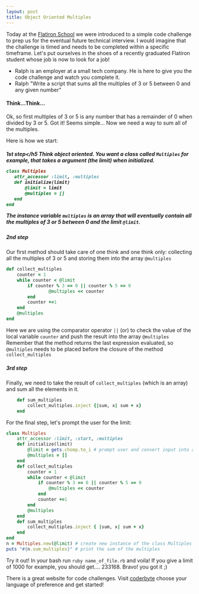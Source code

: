 ```yaml
---
layout: post
title: Object Oriented Multiples
---
```


Today at the [Flatiron School](http://flatironschool.com/) we were introduced to a simple code challenge to prep us for the eventual future technical interview.
I would imagine that the challenge is timed and needs to be completed within a specific timeframe.
Let's put ourselves in the shoes of a recently graduated Flatiron student whose job is now to look for a job!
 - Ralph is an employer at a small tech company. He is here to give you the code challenge and watch you complete it.
 - Ralph "Write a script that sums all the multiples of 3 or 5 between 0 and any given number"

 <h4>Think...Think...</h4>
 Ok, so first multiples of 3 or 5 is any number that has a remainder of 0 when divided by 3 or 5. Got it!
 Seems simple... Now we need a way to sum all of the multiples.

 Here is how we start:
 	<h5>1st step</h5
 Think object oriented. You want a class called `Multiples` for example, that takes a argument (the limit) when initialized.

 ```Ruby
 class Multiples
 	attr_accessor :limit, :multiples
 	def initialize(limit)
 		@limit = limit
 		@multiples = []
 	end
 end
 ```
The instance variable `multiples` is an array that will eventually contain all the multiples of 3 or 5 between 0 and the limit `@limit`.
	<h5>2nd step</h5>
Our first method should take care of one think and one think only: collecting all the multiples of 3 or 5 and storing them into the array `@multiples`

```Ruby
def collect_multiples
	counter = 1
	while counter < @limit
		if counter % 3 == 0 || counter % 5 == 0
				@multiples << counter
		end
		counter +=1
	end
	@multiples
end
```
Here we are using the comparator operator `||` (or) to check the value of the local variable `counter` and push the result into the array `@multiples`
Remember that the method returns the last expression evaluated, so `@multiples` needs to be placed before the closure of the method `collect_multiples`
	<h5>3rd step</h5>
	Finally, we need to take the result of `collect_multiples` (which is an array) and sum all the elements in it.
```Ruby
	def sum_multiples
		collect_multiples.inject {|sum, x| sum + x}
	end
```

For the final step, let's prompt the user for the limit:
```Ruby
class Multiples
	attr_accessor :limit, :start, :multiples
	def initialize(limit)
		@limit = gets.chomp.to_i # prompt user and convert input into an Fixnum
		@multiples = []
	end
	def collect_multiples
		counter = 1
		while counter < @limit
			if counter % 3 == 0 || counter % 5 == 0
				@multiples << counter
			end
			counter +=1
		end
		@multiples
	end
	def sum_multiples
		collect_multiples.inject { |sum, x| sum + x}
	end
end
n = Multiples.new(@limit) # create new instance of the class Multiples
puts "#{n.sum_multiples}" # print the sum of the multiples
```
Try it out!
In your bash run `ruby name_of_file.rb` and voila!
If you give a limit of 1000 for example, you should get.... 233168. Bravo! you got it ;)

There is a great website for code challenges. Visit [coderbyte](http://coderbyte.com/) choose your language of preference and get started!




